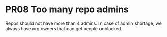 # PR08 Too many repo admins

Repos should not have more than 4 admins. In case of admin shortage, we always
have org owners that can get people unblocked.